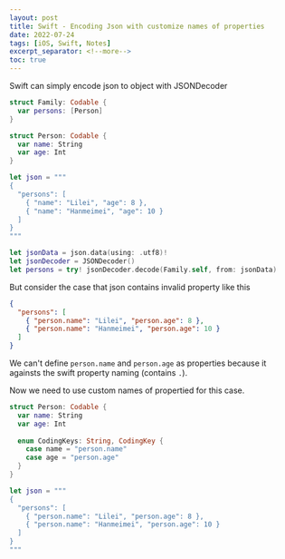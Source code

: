 ```yaml
---
layout: post
title: Swift - Encoding Json with customize names of properties
date: 2022-07-24
tags: [iOS, Swift, Notes]
excerpt_separator: <!--more-->
toc: true
---
```


Swift can simply encode json to object with JSONDecoder

<!--more-->

```swift
struct Family: Codable {
  var persons: [Person]
}

struct Person: Codable {
  var name: String
  var age: Int
}

let json = """
{
  "persons": [
    { "name": "Lilei", "age": 8 },
    { "name": "Hanmeimei", "age": 10 }
  ]
}
"""

let jsonData = json.data(using: .utf8)!
let jsonDecoder = JSONDecoder()
let persons = try! jsonDecoder.decode(Family.self, from: jsonData)
```



But consider the case that json contains invalid property like this

```json
{
  "persons": [
    { "person.name": "Lilei", "person.age": 8 },
    { "person.name": "Hanmeimei", "person.age": 10 }
  ]
}
```

We can't define `person.name` and `person.age` as properties because it againsts the swift property naming (contains `.`).

Now we need to use custom names of propertied for this case.

```swift
struct Person: Codable {
  var name: String
  var age: Int
  
  enum CodingKeys: String, CodingKey {
    case name = "person.name"
    case age = "person.age"
  }
}

let json = """
{
  "persons": [
    { "person.name": "Lilei", "person.age": 8 },
    { "person.name": "Hanmeimei", "person.age": 10 }
  ]
}
"""
```

